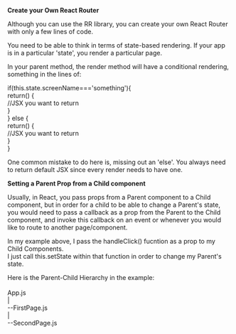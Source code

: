 **Create your Own React Router**

Although you can use the RR library, you can create your own React Router with only a few lines of code.

You need to be able to think in terms of state-based rendering. If your app is in a particular 'state',
you render a particular page. 

In your parent method, the render method will have a conditional rendering, something in the lines of: <br/>

if(this.state.screenName==='something'){ <br/>
  return() {<br/>
  //JSX you want to return<br/>
}<br/>
} else {</br>
  return() {<br/>
  //JSX you want to return <br/>
  }<br/>
 }<br/>
 
One common mistake to do here is, missing out an 'else'. You always need to return default JSX since every render needs to have one.

**Setting a Parent Prop from a Child component**

Usually, in React, you pass props from a Parent component to a Child component, but in order for a child to be able to change a Parent's state, you would need to pass a callback as a prop from the Parent to the Child component, and invoke this callback on an event or whenever you would like to route to another page/component. 

In my example above, I pass the handleClick() fucntion as a prop to my Child Components. <br/>
I just call this.setState within that function in order to change my Parent's state. </br>

Here is the Parent-Child Hierarchy in the example: <br/><br/>
App.js<br/>
  |</br>
   --FirstPage.js</br>
  |<br/>
   --SecondPage.js

